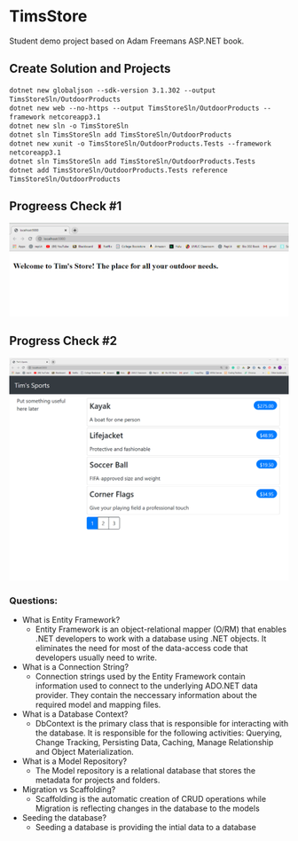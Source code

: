 # TimsStore
 Student demo project based on Adam Freemans ASP.NET book.
 
 ## Create Solution and Projects
    dotnet new globaljson --sdk-version 3.1.302 --output TimsStoreSln/OutdoorProducts
    dotnet new web --no-https --output TimsStoreSln/OutdoorProducts --framework netcoreapp3.1
    dotnet new sln -o TimsStoreSln
    dotnet sln TimsStoreSln add TimsStoreSln/OutdoorProducts 
    dotnet new xunit -o TimsStoreSln/OutdoorProducts.Tests --framework netcoreapp3.1
    dotnet sln TimsStoreSln add TimsStoreSln/OutdoorProducts.Tests 
    dotnet add TimsStoreSln/OutdoorProducts.Tests reference TimsStoreSln/OutdoorProducts 

## Progreess Check #1
![check 1](https://github.com/Tim-coder-ops/TimsSports/blob/master/Screen%20Captures/Welcome%20Screen.PNG)

## Progress Check #2
![check 2](https://github.com/Tim-coder-ops/TimsSports/blob/master/Screen%20Captures/Bootstrap%20Capture.PNG)

### Questions:
* What is Entity Framework?
  * Entity Framework is an object-relational mapper (O/RM) that enables .NET developers to work with a database using .NET objects. It eliminates the need for most of the data-access code that developers usually need to write.
* What is a Connection String?
  * Connection strings used by the Entity Framework contain information used to connect to the underlying ADO.NET data provider. They contain the neccessary information about the required model and mapping files.
* What is a Database Context?
  * DbContext is the primary class that is responsible for interacting with the database. It is responsible for the following activities: Querying, Change Tracking, Persisting Data, Caching, Manage Relationship and Object Materialization.
* What is a Model Repository?
  * The Model repository is a relational database that stores the metadata for projects and folders.
* Migration vs Scaffolding?
  * Scaffolding is the automatic creation of CRUD operations while Migration is reflecting changes in the database to the models
* Seeding the database?
  * Seeding a database is providing the intial data to a database
